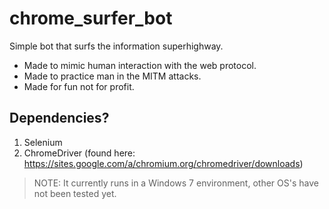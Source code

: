 # chrome_surfer_bot
Simple bot that surfs the information superhighway. 

* Made to mimic human interaction with the web protocol.
* Made to practice man in the MITM attacks.
* Made for fun not for profit.

## Dependencies?
1. Selenium
2. ChromeDriver (found here: https://sites.google.com/a/chromium.org/chromedriver/downloads)

> NOTE: It currently runs in a Windows 7 environment, other OS's have not been tested yet.

